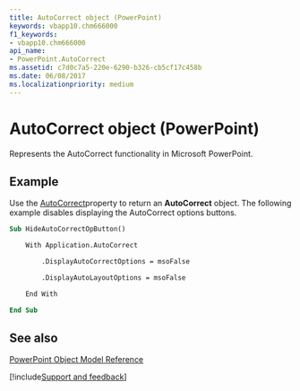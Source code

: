 ```yaml
---
title: AutoCorrect object (PowerPoint)
keywords: vbapp10.chm666000
f1_keywords:
- vbapp10.chm666000
api_name:
- PowerPoint.AutoCorrect
ms.assetid: c7d0c7a5-220e-6290-b326-cb5cf17c458b
ms.date: 06/08/2017
ms.localizationpriority: medium
---
```



# AutoCorrect object (PowerPoint)

Represents the AutoCorrect functionality in Microsoft PowerPoint.


## Example

Use the [AutoCorrect](PowerPoint.Application.AutoCorrect.md)property to return an **AutoCorrect** object. The following example disables displaying the AutoCorrect options buttons.


```vb
Sub HideAutoCorrectOpButton()

    With Application.AutoCorrect

        .DisplayAutoCorrectOptions = msoFalse

        .DisplayAutoLayoutOptions = msoFalse

    End With

End Sub
```


## See also


[PowerPoint Object Model Reference](overview/PowerPoint/object-model.md)

[!include[Support and feedback](~/includes/feedback-boilerplate.md)]